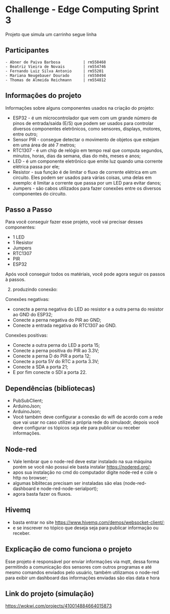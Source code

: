 
# Challenge - Edge Computing Sprint 3
Projeto que simula um carrinho segue linha



## Participantes

```http 
- Abner de Paiva Barbosa          | rm558468
- Beatriz Vieira de Novais        | rm554746
- Fernando Luiz Silva Antonio     | rm55201
- Mariana Neugebauer Dourado      | rm550494
- Thomas de Almeida Reichmann     | rm554812
```




## Informações do projeto
Informações sobre alguns componentes usados na criação do projeto:

- ESP32 - é um microcontrolador que vem com um grande número de pinos de entrada/saída (E/S) que podem ser usados para controlar diversos componentes eletrônicos, como sensores, displays, motores, entre outro;
- Sensor PIR - consegue detectar o movimento de objetos que estejam em uma área de até 7 metros;
- RTC1307 -  é um chip de relógio em tempo real que computa segundos, minutos, horas, dias da semana, dias do mês, meses e anos;
- LED - é um componente eletrônico que emite luz quando uma corrente elétrica passa por ele;
- Resistor - sua função é de limitar o fluxo de corrente elétrica em um circuito. Eles podem ser usados para várias coisas, uma delas em exemplo: é limitar a corrente que passa por um LED para evitar danos;
- Jumpers - são cabos utilizados para fazer conexões entre os diversos componentes do circuito.
## Passo a Passo
Para você conseguir fazer esse projeto, você vai precisar desses componentes:

- 1 LED
- 1 Resistor
- Jumpers
- RTC1307
- PIR
- ESP32

Após você conseguir todos os matériais, você pode agora seguir os passos à passos.

2. produzindo conexão:

Conexões negativas:

- conecte a perna negativa do LED ao resistor e a outra perna do resistor ao GND do ESP32;
- Conecte a perna negativa do PIR ao GND;
- Conecte a entrada negativa do RTC1307 ao GND.

Conexões positivas: 

- Conecte a outra perna do LED a porta 15;
- Conecte a perna positiva do PIR ao 3.3V;
- Conecte a perna D do PIR a porta 12;
- Conecte a porta 5V do RTC a porta 3.3V;
- Conecte a SDA a porta 21;
- E por fim conecte o SDl a porta 22.

## Dependências (bibliotecas)
- PubSubClient;
- ArduinoJson;
- ArduinoJson;
- Você também deve configurar a conexão do wifi de acordo com a rede que vai usar no caso utilizei a própria rede do simulaodr, depois você deve configurar os tópicos seja ele para publicar ou receber informações.

## Node-red
- Vale lembrar que o node-red deve estar instalado na sua máquina porém se você não possui ele basta instalar https://nodered.org/;
- apos sua instalação no cmd do computador digite node-red e cole o http no browser;
- algumas biblitecas precisam ser instaladas são elas (node-red-dashboard e node-red-node-serialport);
- agora basta fazer os fluxos.

## Hivemq
- basta entrar no site https://www.hivemq.com/demos/websocket-client/;
- e se inscrever no tópico que deseja seja para publicar informação ou receber.

## Explicação de como funciona o  projeto
Esse projeto é responsável por enviar informações via mqtt, dessa forma permitindo a comunicação dos sensores com outros programas e até mesmo comandos enviados pelo usuário, também utilizamos o node-red para exibir um dashboard das informações enviadas são elas data e hora 
## Link do projeto (simulação)
https://wokwi.com/projects/410014884664015873
